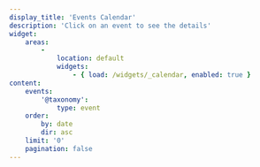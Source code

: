 ```yaml
---
display_title: 'Events Calendar'
description: 'Click on an event to see the details'
widget:
    areas:
        -
            location: default
            widgets:
                - { load: /widgets/_calendar, enabled: true }
content:
    events:
        '@taxonomy':
            type: event
    order:
        by: date
        dir: asc
    limit: '0'
    pagination: false
---
```


